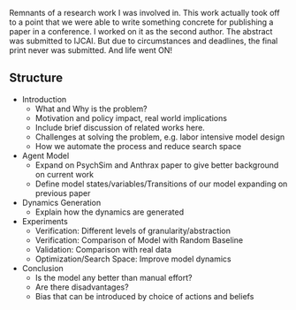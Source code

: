 Remnants of a research work I was involved in. This work actually took off to a point that we were able to write something concrete for publishing a paper in a conference. I worked on it as the second author. The abstract was submitted to IJCAI. But due to circumstances and deadlines, the final print never was submitted. And life went ON!

## Structure


* Introduction
	* What and Why is the problem?
	* Motivation and policy impact, real world implications
	* Include brief discussion of related works here.
	* Challenges at solving the problem, e.g. labor intensive model design
	* How we automate the process and reduce search space
* Agent Model
	* Expand on PsychSim and Anthrax paper to give better background on current work
	* Define model states/variables/Transitions of our model expanding on previous paper
* Dynamics Generation
	* Explain how the dynamics are generated
* Experiments
	* Verification: Different levels of granularity/abstraction
	* Verification: Comparison of Model with Random Baseline
	* Validation: Comparison with real data
	* Optimization/Search Space: Improve model dynamics
* Conclusion
	* Is the model any better than manual effort?
	* Are there disadvantages?
	* Bias that can be introduced by choice of actions and beliefs
